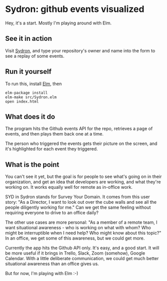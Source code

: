 # Sydron: github events visualized
Hey, it's a start. Mostly I'm playing around with Elm.

## See it in action

Visit [Sydron](http://jessitron.github.io/elm-sydron), and type your
repository's owner and name into the form to see a replay of some
events.

## Run it yourself

To run this, install [Elm](http://elm-lang.org), then

    elm-package install
    elm-make src/Sydron.elm
    open index.html

## What does it do

The program hits the Github events API for the repo, retrieves a page of
events, and then plays them back one at a time.

The person who triggered the events gets their picture on the screen,
and it's highlighted for each event they triggered.

## What is the point
You can't see it yet, but the goal is for people to see what's going on
in their organization, and get an idea that developers are working, and
what they're working on. It works equally well for remote as in-office
work.

SYD in Sydron stands for Survey Your Domain. It comes from this user
story: "As a Director, I want to look out over the cube walls and see
all the people diligently working for me." Can we get the same feeling
without requiring everyone to drive to an office daily?

The other use cases are more personal: "As a member of a remote team, I
want situational awareness - who is working on what with whom? Who might
be interruptible when I need help? Who might know about this topic?" In
an office, we get some of this awareness, but we could get more.

Currently the app hits the Github API only. It's easy, and a good start.
It will be more useful if it brings in Trello, Slack, Zoom
(somehow), Google Calendar. With a little deliberate communication, we could get much better situational awareness than an office gives us.

But for now, I'm playing with Elm :-)
